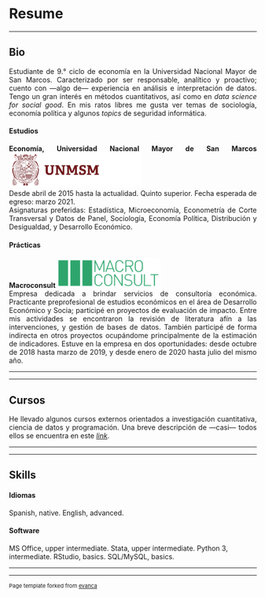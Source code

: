 # Resume

---

## Bio

<p align="justify">Estudiante de 9.° ciclo de economía en la Universidad Nacional Mayor de San Marcos. Caracterizado por ser responsable, analítico y proactivo; cuento con —algo de— experiencia en análisis e interpretación de datos. Tengo un gran interés en métodos cuantitativos, así como en <i>data science for social good</i>. En mis ratos libres me gusta ver temas de sociología, economía política y algunos <i>topics</i> de seguridad informática.</p>

#### Estudios
<p align="justify"><b>Economía, Universidad Nacional Mayor de San Marcos</b>
<img src="images/LogoSanmarcos.png?raw=true" width="270" height="71" /><br>
Desde abril de 2015 hasta la actualidad. Quinto superior. Fecha esperada de egreso: marzo 2021.<br>
Asignaturas preferidas: Estadística, Microeconomía, Econometría de Corte Transversal y Datos de Panel, Sociología, Economía Política, Distribución y Desigualdad, y Desarrollo Económico.
</p>

#### Prácticas
<p align="justify"><b>Macroconsult</b>
<img src="images/LogoMacroconsult.png?raw=true" width="210" height="61" /><br>
Empresa dedicada a brindar servicios de consultoría económica. Practicante preprofesional de estudios económicos en el área de Desarrollo Económico y Socia; participé en proyectos de evaluación de impacto. Entre mis actividades se encontraron la revisión de literatura afín a las intervenciones, y gestión de bases de datos. También participé de forma indirecta en otros proyectos ocupándome principalmente de la estimación de indicadores. Estuve en la empresa en dos oportunidades: desde octubre de 2018 hasta marzo de 2019, y desde enero de 2020 hasta julio del mismo año.
</p>

---
---

## Cursos

<p align="justify">He llevado algunos cursos externos orientados a investigación cuantitativa, ciencia de datos y programación. Una breve descripción de —casi— todos ellos se encuentra en este <i><a href="https://drodrigo96.github.io/courses_page">link</a></i>.</p>

---
---

## Skills

#### Idiomas
Spanish, native. English, advanced.

#### Software
MS Office, upper intermediate. Stata, upper intermediate. Python 3, intermediate. RStudio, basics. SQL/MySQL, basics.

---
---
<p style="font-size:11px">Page template forked from <a href="https://github.com/evanca">evanca</a></p>
<!-- Remove above link if you don't want to attibute -->
